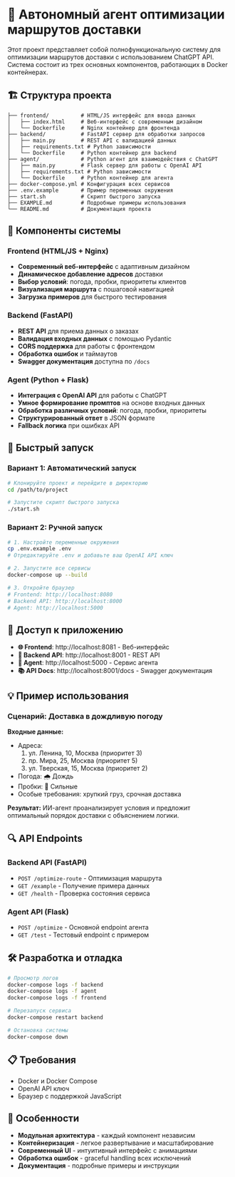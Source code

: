 # 🚚 Автономный агент оптимизации маршрутов доставки

Этот проект представляет собой полнофункциональную систему для оптимизации маршрутов доставки с использованием ChatGPT API. Система состоит из трех основных компонентов, работающих в Docker контейнерах.

## 🏗️ Структура проекта

```
├── frontend/          # HTML/JS интерфейс для ввода данных
│   ├── index.html     # Веб-интерфейс с современным дизайном
│   └── Dockerfile     # Nginx контейнер для фронтенда
├── backend/           # FastAPI сервер для обработки запросов
│   ├── main.py        # REST API с валидацией данных
│   ├── requirements.txt # Python зависимости
│   └── Dockerfile     # Python контейнер для backend
├── agent/             # Python агент для взаимодействия с ChatGPT
│   ├── main.py        # Flask сервер для работы с OpenAI API
│   ├── requirements.txt # Python зависимости
│   └── Dockerfile     # Python контейнер для агента
├── docker-compose.yml # Конфигурация всех сервисов
├── .env.example       # Пример переменных окружения
├── start.sh           # Скрипт быстрого запуска
├── EXAMPLE.md         # Подробные примеры использования
└── README.md          # Документация проекта
```

## 🔧 Компоненты системы

### Frontend (HTML/JS + Nginx)
- **Современный веб-интерфейс** с адаптивным дизайном
- **Динамическое добавление адресов** доставки
- **Выбор условий**: погода, пробки, приоритеты клиентов
- **Визуализация маршрута** с пошаговой навигацией
- **Загрузка примеров** для быстрого тестирования

### Backend (FastAPI)
- **REST API** для приема данных о заказах
- **Валидация входных данных** с помощью Pydantic
- **CORS поддержка** для работы с фронтендом
- **Обработка ошибок** и таймаутов
- **Swagger документация** доступна по `/docs`

### Agent (Python + Flask)
- **Интеграция с OpenAI API** для работы с ChatGPT
- **Умное формирование промптов** на основе входных данных
- **Обработка различных условий**: погода, пробки, приоритеты
- **Структурированный ответ** в JSON формате
- **Fallback логика** при ошибках API

## 🚀 Быстрый запуск

### Вариант 1: Автоматический запуск
```bash
# Клонируйте проект и перейдите в директорию
cd /path/to/project

# Запустите скрипт быстрого запуска
./start.sh
```

### Вариант 2: Ручной запуск
```bash
# 1. Настройте переменные окружения
cp .env.example .env
# Отредактируйте .env и добавьте ваш OpenAI API ключ

# 2. Запустите все сервисы
docker-compose up --build

# 3. Откройте браузер
# Frontend: http://localhost:8080
# Backend API: http://localhost:8000
# Agent: http://localhost:5000
```

## 📱 Доступ к приложению

- **🌐 Frontend**: http://localhost:8081 - Веб-интерфейс
- **🔧 Backend API**: http://localhost:8001 - REST API
- **🤖 Agent**: http://localhost:5000 - Сервис агента
- **📚 API Docs**: http://localhost:8001/docs - Swagger документация

## 💡 Пример использования

### Сценарий: Доставка в дождливую погоду

**Входные данные:**
- Адреса:
  1. ул. Ленина, 10, Москва (приоритет 3)
  2. пр. Мира, 25, Москва (приоритет 5) 
  3. ул. Тверская, 15, Москва (приоритет 2)
- Погода: 🌧️ Дождь
- Пробки: 🔴 Сильные
- Особые требования: хрупкий груз, срочная доставка

**Результат:**
ИИ-агент проанализирует условия и предложит оптимальный порядок доставки с объяснением логики.

## 🔍 API Endpoints

### Backend API (FastAPI)
- `POST /optimize-route` - Оптимизация маршрута
- `GET /example` - Получение примера данных
- `GET /health` - Проверка состояния сервиса

### Agent API (Flask)
- `POST /optimize` - Основной endpoint агента
- `GET /test` - Тестовый endpoint с примером

## 🛠️ Разработка и отладка

```bash
# Просмотр логов
docker-compose logs -f backend
docker-compose logs -f agent
docker-compose logs -f frontend

# Перезапуск сервиса
docker-compose restart backend

# Остановка системы
docker-compose down
```

## 📋 Требования

- Docker и Docker Compose
- OpenAI API ключ
- Браузер с поддержкой JavaScript

## 🎯 Особенности

- **Модульная архитектура** - каждый компонент независим
- **Контейнеризация** - легкое развертывание и масштабирование
- **Современный UI** - интуитивный интерфейс с анимациями
- **Обработка ошибок** - graceful handling всех исключений
- **Документация** - подробные примеры и инструкции
